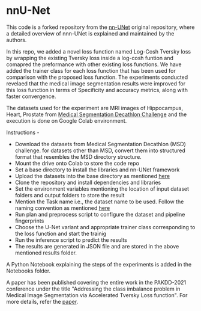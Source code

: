 # nnU-Net

This code is a forked repository from the [nn-UNet](https://github.com/MIC-DKFZ/nnUNet) original repository, 
where a detailed overview of nnn-UNet is explained and maintained by the authors.

In this repo, we added a novel loss function named Log-Cosh Tversky loss by wrapping the existing Tversky loss inside a 
log-cosh funtion and comapred the preformance with other existing loss functions. We have added the trainer class for each 
loss function that has been used for comparison with the proposed loss function. The experiments conducted revelaed that 
the medical image segmentation results were improved for this loss function in terms of Specificity and accuracy metrics, along with faster convergence.

The datasets used for the experiment are MRI images of Hippocampus, Heart, Prostate from [Medical Segmentation Decathlon Challenge](http://medicaldecathlon.com/) and 
the execution is done on Google Colab environment.

Instructions - 
* Download the datasets from Medical Segmentation Decathlon (MSD) challenge. for datasets other than MSD, convert them into structured format that resembles the MSD directory structure.
* Mount the drive onto Colab to store the code repo
* Set a base directory to install the libraries and nn-UNet framework
* Upload the datasets into the base directory as mentioned [here](https://github.com/MIC-DKFZ/nnUNet/blob/master/documentation/setting_up_paths.md)
* Clone the repository and install dependencies and libraries
* Set the environment variables mentioning the location of input dataset folders and output folders to store the result
* Mention the Task name i.e., the dataset name to be used. Follow the naming convention as mentioned [here](https://github.com/MIC-DKFZ/nnUNet/blob/master/documentation/dataset_conversion.md)
* Run plan and preprocess script to configure the dataset and pipeline fingerprints
* Choose the U-Net variant and appropriate trainer class corresponding to the loss function and start the trainig
* Run the inference script to predict the results
* The results are generated in JSON file and are stored in the above mentioned results folder.


A Python Notebook explaining the steps of the experiments is added in the Notebooks folder.

A paper has been published covering the entire work in the PAKDD-2021 conference under the title 
"Addressing the class imbalance problem in Medical Image Segmentation via Accelerated Tversky Loss function". 
For more details, refer the [paper](https://link.springer.com/chapter/10.1007/978-3-030-75768-7_31).